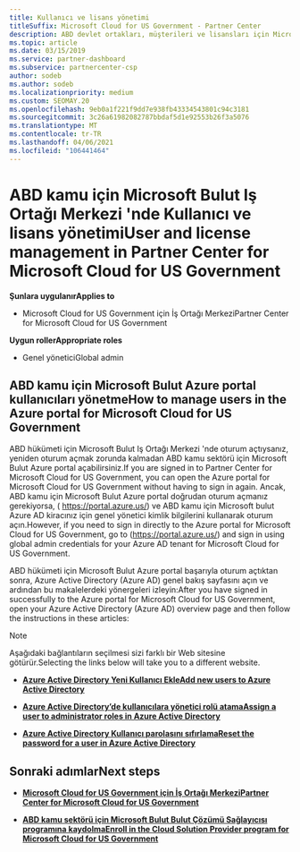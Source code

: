 ```yaml
---
title: Kullanıcı ve lisans yönetimi
titleSuffix: Microsoft Cloud for US Government - Partner Center
description: ABD devlet ortakları, müşterileri ve lisansları için Microsoft Bulut Iş Ortağı Merkezi 'nin yanı sıra parola sıfırlamaları hakkında bilgi edinin.
ms.topic: article
ms.date: 03/15/2019
ms.service: partner-dashboard
ms.subservice: partnercenter-csp
author: sodeb
ms.author: sodeb
ms.localizationpriority: medium
ms.custom: SEOMAY.20
ms.openlocfilehash: 9eb0a1f221f9dd7e938fb43334543801c94c3181
ms.sourcegitcommit: 3c26a61982082787bbdaf5d1e92553b26f3a5076
ms.translationtype: MT
ms.contentlocale: tr-TR
ms.lasthandoff: 04/06/2021
ms.locfileid: "106441464"
---
```

# <a name="user-and-license-management-in-partner-center-for-microsoft-cloud-for-us-government"></a><span data-ttu-id="4717b-103">ABD kamu için Microsoft Bulut Iş Ortağı Merkezi 'nde Kullanıcı ve lisans yönetimi</span><span class="sxs-lookup"><span data-stu-id="4717b-103">User and license management in Partner Center for Microsoft Cloud for US Government</span></span>

<span data-ttu-id="4717b-104">**Şunlara uygulanır**</span><span class="sxs-lookup"><span data-stu-id="4717b-104">**Applies to**</span></span>

- <span data-ttu-id="4717b-105">Microsoft Cloud for US Government için İş Ortağı Merkezi</span><span class="sxs-lookup"><span data-stu-id="4717b-105">Partner Center for Microsoft Cloud for US Government</span></span>

<span data-ttu-id="4717b-106">**Uygun roller**</span><span class="sxs-lookup"><span data-stu-id="4717b-106">**Appropriate roles**</span></span>

- <span data-ttu-id="4717b-107">Genel yönetici</span><span class="sxs-lookup"><span data-stu-id="4717b-107">Global admin</span></span>

## <a name="how-to-manage-users-in-the-azure-portal-for-microsoft-cloud-for-us-government"></a><span data-ttu-id="4717b-108">ABD kamu için Microsoft Bulut Azure portal kullanıcıları yönetme</span><span class="sxs-lookup"><span data-stu-id="4717b-108">How to manage users in the Azure portal for Microsoft Cloud for US Government</span></span>

<span data-ttu-id="4717b-109">ABD hükümeti için Microsoft Bulut Iş Ortağı Merkezi 'nde oturum açtıysanız, yeniden oturum açmak zorunda kalmadan ABD kamu sektörü için Microsoft Bulut Azure portal açabilirsiniz.</span><span class="sxs-lookup"><span data-stu-id="4717b-109">If you are signed in to Partner Center for Microsoft Cloud for US Government, you can open the Azure portal for Microsoft Cloud for US Government without having to sign in again.</span></span> <span data-ttu-id="4717b-110">Ancak, ABD kamu için Microsoft Bulut Azure portal doğrudan oturum açmanız gerekiyorsa, ( https://portal.azure.us/) ve ABD kamu için Microsoft bulut Azure AD kiracınız için genel yönetici kimlik bilgilerini kullanarak oturum açın.</span><span class="sxs-lookup"><span data-stu-id="4717b-110">However, if you need to sign in directly to the Azure portal for Microsoft Cloud for US Government, go to (https://portal.azure.us/) and sign in using global admin credentials for your Azure AD tenant for Microsoft Cloud for US Government.</span></span>

<span data-ttu-id="4717b-111">ABD hükümeti için Microsoft Bulut Azure portal başarıyla oturum açtıktan sonra, Azure Active Directory (Azure AD) genel bakış sayfasını açın ve ardından bu makalelerdeki yönergeleri izleyin:</span><span class="sxs-lookup"><span data-stu-id="4717b-111">After you have signed in successfully to the Azure portal for Microsoft Cloud for US Government, open your Azure Active Directory (Azure AD) overview page and then follow the instructions in these articles:</span></span>

> [!NOTE]  
> <span data-ttu-id="4717b-112">Aşağıdaki bağlantıların seçilmesi sizi farklı bir Web sitesine götürür.</span><span class="sxs-lookup"><span data-stu-id="4717b-112">Selecting the links below will take you to a different website.</span></span> 

-  [<span data-ttu-id="4717b-113">**Azure Active Directory Yeni Kullanıcı Ekle**</span><span class="sxs-lookup"><span data-stu-id="4717b-113">**Add new users to Azure Active Directory**</span></span>](/azure/active-directory/active-directory-users-create-azure-portal)

-  [<span data-ttu-id="4717b-114">**Azure Active Directory’de kullanıcılara yönetici rolü atama**</span><span class="sxs-lookup"><span data-stu-id="4717b-114">**Assign a user to administrator roles in Azure Active Directory**</span></span>](/azure/active-directory/active-directory-users-assign-role-azure-portal)

-  [<span data-ttu-id="4717b-115">**Azure Active Directory Kullanıcı parolasını sıfırlama**</span><span class="sxs-lookup"><span data-stu-id="4717b-115">**Reset the password for a user in Azure Active Directory**</span></span>](/azure/active-directory/active-directory-users-reset-password-azure-portal)

## <a name="next-steps"></a><span data-ttu-id="4717b-116">Sonraki adımlar</span><span class="sxs-lookup"><span data-stu-id="4717b-116">Next steps</span></span>

-  [<span data-ttu-id="4717b-117">**Microsoft Cloud for US Government için İş Ortağı Merkezi**</span><span class="sxs-lookup"><span data-stu-id="4717b-117">**Partner Center for Microsoft Cloud for US Government**</span></span>](partner-center-for-microsoft-us-govt-cloud.md)

-  [<span data-ttu-id="4717b-118">**ABD kamu sektörü için Microsoft Bulut Bulut Çözümü Sağlayıcısı programına kaydolma**</span><span class="sxs-lookup"><span data-stu-id="4717b-118">**Enroll in the Cloud Solution Provider program for Microsoft Cloud for US Government**</span></span>](enroll-in-csp-for-microsoft-us-govt-cloud.md)